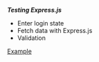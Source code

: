 ***Testing Express.js***

- Enter login state
- Fetch data with Express.js
- Validation

[Example](https://www.youtube.com/watch?v=dzRNX1liQmE)
